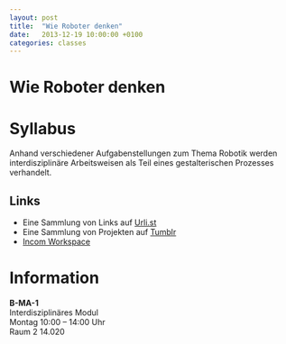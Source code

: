```yaml
---
layout: post
title:  "Wie Roboter denken"
date:   2013-12-19 10:00:00 +0100
categories: classes
---
```


# Wie Roboter denken


# Syllabus

Anhand verschiedener Aufgabenstellungen zum Thema Robotik werden interdisziplinäre Arbeitsweisen als Teil eines gestalterischen Prozesses verhandelt.

## Links

* Eine Sammlung von Links auf [Urli.st](http://urli.st/ru8)
* Eine Sammlung von Projekten auf [Tumblr](http://sprechendedinge.tumblr.com/)
* [Incom Workspace](https://hfk-bremen.incom.org/workspace/172)

# Information

**B-MA-1**   
Interdisziplinäres Modul    
Montag 10:00 – 14:00 Uhr    
Raum 2 14.020




